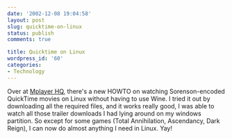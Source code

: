 ```yaml
---
date: '2002-12-08 19:04:58'
layout: post
slug: quicktime-on-linux
status: publish
comments: true

title: Quicktime on Linux
wordpress_id: '60'
categories:
- Technology
---
```


Over at [Mplayer HQ](http://www.mplayerhq.hu/), there's a new HOWTO on watching Sorenson-encoded QuickTime movies on Linux without having to use Wine.
I tried it out by downloading all the required files, and it works really good, I was able to watch all those trailer downloads I had lying around on my windows partition.
So except for some games (Total Annihilation, Ascendancy, Dark Reign), I can now do almost anything I need in Linux. Yay!
